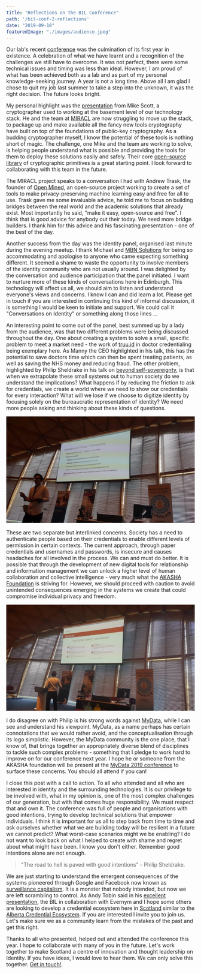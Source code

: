 ```yaml
---
title: "Reflections on the BIL Conference"
path: '/bil-conf-2-reflections'
date: "2019-09-10"
featuredImage: "./images/audience.jpeg"  
---
```


Our lab's recent [conference](https://www.miracl.com/) was the culmination of its first year in existence. A celebration of what we have learnt and a recognition of the challenges we still have to overcome. It was not perfect, there were some technical issues and timing was less than ideal. However, I am proud of what has been achieved both as a lab and as part of my personal knowledge-seeking journey. A year is not a long time. Above all I am glad I chose to quit my job last summer to take a step into the unknown, it was the right decision. The future looks bright.

My personal highlight was the [presentation](https://www.youtube.com/watch?v=2j7b67FHnJU) from Mike Scott, a cryptographer used to working at the basement level of our technology stack. He and the team at [MIRACL](https://www.miracl.com/) are now struggling to move up the stack, to package up and make available all the fancy new tools cryptography have built on top of the foundations of public-key cryptography. As a budding cryptographer myself, I know the potential of these tools is nothing short of magic. The challenge, one Mike and the team are working to solve, is helping people understand what is possible and providing the tools for them to deploy these solutions easily and safely.  Their core [open-source library](https://github.com/miracl/core) of cryptographic primitives is a great starting point. I look forward to collaborating with this team in the future.

The MIRACL project speaks to a conversation I had with Andrew Trask, the founder of [Open Mined](https://www.openmined.org/), an open-source project working to create a set of tools to make privacy-preserving machine learning easy and free for all to use. Trask gave me some invaluable advice, he told me to focus on building bridges between the real world and the academic solutions that already exist. Most importantly he said, "make it easy, open-source and free". I think that is good advice for anybody out their today. We need more bridge builders. I thank him for this advice and his fascinating presentation - one of the best of the day.

Another success from the day was the identity panel, organised last minute during the evening meetup. I thank Michael and [MBN Solutions](https://www.mbnsolutions.com/) for being so accommodating and apologise to anyone who came expecting something different. It seemed a shame to waste the opportunity to involve members of the identity community who are not usually around. I was delighted by the conversation and audience participation that the panel initiated. I want to nurture more of these kinds of conversations here in Edinburgh. This technology will affect us all, we should aim to listen and understand everyone's views and concerns. I know I can and did learn a lot. Please get in touch if you are interested in continuing this kind of informal discussion, it is something I would be keen to initiate and support. We could call it "Conversations on Identity" or something along those lines ...

An interesting point to come out of the panel, best summed up by a lady from the audience, was that two different problems were being discussed throughout the day. One about creating a system to solve a small, specific problem to meet a market need - the work of [truu.id](https://truu.id) in doctor credentialing being exemplary here. As Manny the CEO highlighted in his talk, this has the potential to save doctors time which can then be spent treating patients, as well as saving the NHS money and reducing fraud. The other problem, highlighted by Philip Sheldrake in his talk on [beyond self-sovereignty](https://www.youtube.com/watch?v=0ETG_gDudwY), is that when we extrapolate these small systems out to human society do we understand the implications? What happens if by reducing the friction to ask for credentials, we create a world where we need to show our credentials for every interaction? What will we lose if we choose to digitize identity by focusing solely on the bureaucratic representation of identity? We need more people asking and thinking about these kinds of questions.

![Trask on Privacy](./images/trask.jpeg)

These are two separate but interlinked concerns. Society has a need to authenticate people based on their credentials to enable different levels of permission in certain contexts. The current approach, through paper credentials and usernames and passwords, is insecure and causes headaches for all involved in the process. We can and must do better. It is possible that through the development of new digital tools for relationship and information management we can unlock a higher level of human collaboration and collective intelligence - very much what the [AKASHA Foundation](https://akasha.org/) is striving for. However, we should proceed with caution to avoid unintended consequences emerging in the systems we create that could compromise individual privacy and freedom.

![Clear, Simple and Wrong](./images/beware.jpeg)

I do disagree on with Philip is his strong words against [MyData](https://mydata.org/), while I can see and understand his viewpoint. MyData, as a name perhaps has certain connotations that we would rather avoid, and the conceptualisation through its logo simplistic. However, the MyData community is the one place, that I know of, that brings together an appropriately diverse blend of disciplines to tackle such complex problems - something that I pledge to work hard to improve on for our conference next year. I hope he or someone from the AKASHA foundation will be present at the [MyData 2019 conference](https://mydata2019.org/) to surface these concerns. You should all attend if you can! 

I close this post with a call to action. To all who attended and all who are interested in identity and the surrounding technologies. It is our privilege to be involved with, what in my opinion is, one of the most complex challenges of our generation, but with that comes huge responsibility. We must respect that and own it. The conference was full of people and organisations with good intentions, trying to develop technical solutions that empower individuals. I think it is important for us all to step back from time to time and ask ourselves whether what we are building today will be resilient in a future we cannot predict? What worst-case scenarios might we be enabling? I do not want to look back on what I helped to create with shame and regret about what might have been. I know you don't either. Remember good intentions alone are not enough.
>"The road to hell is paved with good intentions" - Philip Sheldrake.

We are just starting to understand the emergent consequences of the systems pioneered through Google and Facebook now known as [surveillance capitalism](https://www.theguardian.com/books/2019/feb/02/age-of-surveillance-capitalism-shoshana-zuboff-review). It is a monster that nobody intended, but now we are left scrambling to control. As Andy Tobin said in his [excellent presentation](https://www.youtube.com/watch?v=JcVSdEUZni4), the BIL in collaboration with Evernym and I hope some others are looking to develop a credential ecosystem here in [Scotland](https://digitalscot.net/ssi-digital-ecosystem/) similar to the [Alberta Credential Ecosystem](https://www.aceprogram.ca/). If you are interested I invite you to join us. Let's make sure we as a community learn from the mistakes of the past and get this right. 

Thanks to all who presented, helped out and attended the conference this year. I hope to collaborate with many of you in the future. Let's work together to make Scotland a centre of innovation and thought leadership on Identity. If you have ideas, I would love to hear them. We can only solve this together. [Get in touch!](mailto:will.abramson@napier.ac.uk).
